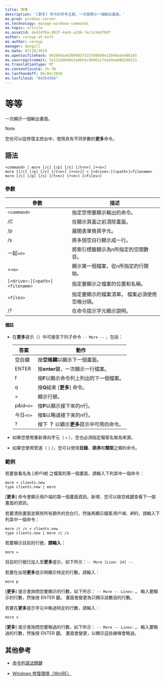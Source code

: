 ```yaml
---
title: 等等
description: '[更多] 命令的參考主題，一次會顯示一個輸出畫面。'
ms.prod: windows-server
ms.technology: manage-windows-commands
ms.topic: article
ms.assetid: ded14f6a-d82f-4aeb-a2d8-7ec1c94dfb8f
author: coreyp-at-msft
ms.author: coreyp
manager: dongill
ms.date: 07/26/2019
ms.openlocfilehash: 042669aa638990375157d08d9e12840ade486165
ms.sourcegitcommit: 5e313a004663adb54c90962cfdad9ae889246151
ms.translationtype: MT
ms.contentlocale: zh-TW
ms.lasthandoff: 06/04/2020
ms.locfileid: "84354568"
---
```

# <a name="more"></a>等等

一次顯示一個輸出畫面。

> [!NOTE]
> 您也可以從修復主控台中，使用具有不同參數的**更多**命令。

## <a name="syntax"></a>語法

```
<command> | more [/c] [/p] [/s] [/t<n>] [+<n>]
more [[/c] [/p] [/s] [/t<n>] [+<n>]] < [<drive>:][<path>]<filename>
more [/c] [/p] [/s] [/t<n>] [+<n>] [<files>]
```

### <a name="parameters"></a>參數

| 參數 | 描述 |
| --------- | ----------- |
| `<command>` | 指定您想要顯示輸出的命令。 |
| /C | 在顯示頁面之前清除畫面。 |
| /p | 展開表單換頁字元。 |
| /s | 將多個空白行顯示成一行。 |
| 一起`<n>` | 將索引標籤顯示為*n*所指定的空間數目。 |
| +`<n>` | 顯示第一個檔案，從*n*所指定的行開始。 |
| `[<drive>:][<path>]<filename>` | 指定要顯示之檔案的位置和名稱。 |
| `<files>` | 指定要顯示的檔案清單。 檔案必須使用空格分隔。 |
| /? | 在命令提示字元顯示說明。 |

#### <a name="remarks"></a>備註

- 在**更多**提示（）中可接受下列子命令 `-- More --` ，包括：

    | 答案 | 動作 |
    | --- | ------ |
    | 空白鍵 | 按**空格鍵**以顯示下一個畫面。 |
    | ENTER | 按**enter**鍵，一次顯示一行檔案。 |
    | f | 按**F**以顯示命令列上列出的下一個檔案。 |
    | q | 按**Q**結束 [**更多**] 命令。 |
    | = | 顯示行號。 |
    | p&id`<n>` | 按**P**以顯示接下來的*n*行。 |
    | 今日`<n>` | 按**S**以略過接下來的*n*行。 |
    | ? | 按下 **？** 以顯示**更多**提示中可用的命令。|

- 如果您使用重新導向字元（ `<` ），您也必須指定檔案名做為來源。

- 如果您使用管道（ `|` ），您可以使用**目錄**、**排序**和**類型**之類的命令。

### <a name="examples"></a>範例

若要查看名為 [*用戶端*] 之檔案的第一個畫面，請輸入下列其中一個命令：

```
more < clients.new
type clients.new | more
```

[**更多**] 命令會顯示用戶端的第一個畫面資訊。新增，您可以按空格鍵查看下一個畫面的資訊。

若要清除畫面並移除所有額外的空白行，然後再顯示檔案*用戶端。新*的，請輸入下列其中一個命令：

```
more /c /s < clients.new
type clients.new | more /c /s
```

若要顯示目前的行號，**請輸入：**

```
more =
```

目前的行號已加入至**更多**提示，如下所示：`-- More [Line: 24] --`

若要在出現**更多**提示時顯示特定的行數，請輸入：

```
more p
```

[**更多**] 提示會詢問您要顯示的行數，如下所示： `-- More -- Lines:` 。 輸入要顯示的行數，然後按 ENTER 鍵。 畫面會變更為只顯示該數目的行數。

若要在**更多**提示字元中略過特定的行數，請輸入：

```
more s
```

[**更多**] 提示會詢問您要略過的行數，如下所示： `-- More -- Lines:` 。 輸入要略過的行數，然後按 ENTER 鍵。 畫面會變更，以顯示這些線條會略過。

## <a name="additional-references"></a>其他參考

- [命令列語法關鍵](command-line-syntax-key.md)

- [Windows 修復環境（WinRE）](https://docs.microsoft.com/windows-hardware/manufacture/desktop/windows-recovery-environment--windows-re--technical-reference)

